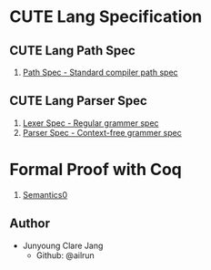 # CUTE Lang Specification

## CUTE Lang Path Spec

1. [Path Spec - Standard compiler path spec][path]

[path]: path/path.pdf

## CUTE Lang Parser Spec

1. [Lexer Spec - Regular grammer spec][lexer]
1. [Parser Spec - Context-free grammer spec][parser]

[lexer]: parser/lexer/regular.pdf
[parser]: parser/parser/context_free.pdf

# Formal Proof with Coq

1. [Semantics0][semantics0]

[semantics0]: formalproof/semantics0.v

## Author

- Junyoung Clare Jang
  - Github: @ailrun
